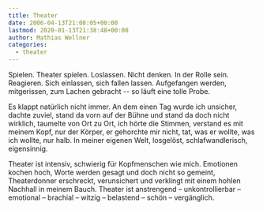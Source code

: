 ```yaml
---
title: Theater
date: 2006-04-13T21:08:05+00:00
lastmod: 2020-01-13T21:38:48+00:00
author: Mathias Wellner
categories:
  - theater
---
```

Spielen. Theater spielen. Loslassen. Nicht denken. In der Rolle sein. Reagieren. Sich einlassen, sich fallen lassen. Aufgefangen werden, mitgerissen, zum Lachen gebracht -- so läuft eine tolle Probe. 

Es klappt natürlich nicht immer. An dem einen Tag wurde ich unsicher, dachte zuviel, stand da vorn auf der Bühne und stand da doch nicht wirklich, taumelte von Ort zu Ort, ich hörte die Stimmen, verstand es mit meinem Kopf, nur der Körper, er gehorchte mir nicht, tat, was er wollte, was ich wollte, nur halb. In meiner eigenen Welt, losgelöst, schlafwandlerisch, eigensinnig. 

Theater ist intensiv, schwierig für Kopfmenschen wie mich. Emotionen kochen hoch, Worte werden gesagt und doch nicht so gemeint, Theaterdonner erschreckt, verunsichert und verklingt mit einem hohlen Nachhall in meinem Bauch. Theater ist anstrengend &#8211; unkontrollierbar &#8211; emotional &#8211; brachial &#8211; witzig &#8211; belastend &#8211; schön &#8211; vergänglich.